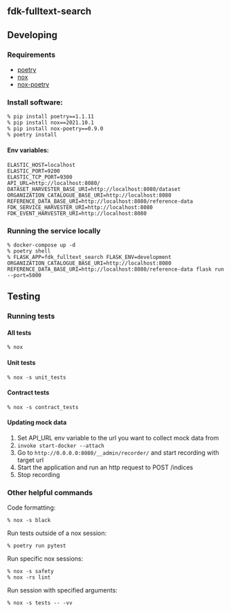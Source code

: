 fdk-fulltext-search
---------------------


## Developing
### Requirements
- [poetry](https://python-poetry.org/)
- [nox](https://nox.thea.codes/en/stable/)
- [nox-poetry](https://pypi.org/project/nox-poetry/)

### Install software:
```
% pip install poetry==1.1.11
% pip install nox==2021.10.1
% pip install nox-poetry==0.9.0
% poetry install
```
#### Env variables:
```
ELASTIC_HOST=localhost
ELASTIC_PORT=9200
ELASTIC_TCP_PORT=9300
API_URL=http://localhost:8080/
DATASET_HARVESTER_BASE_URI=http://localhost:8080/dataset
ORGANIZATION_CATALOGUE_BASE_URI=http://localhost:8080
REFERENCE_DATA_BASE_URI=http://localhost:8080/reference-data
FDK_SERVICE_HARVESTER_URI=http://localhost:8080
FDK_EVENT_HARVESTER_URI=http://localhost:8080
```

### Running the service locally

```
% docker-compose up -d
% poetry shell
% FLASK_APP=fdk_fulltext_search FLASK_ENV=development ORGANIZATION_CATALOGUE_BASE_URI=http://localhost:8080 REFERENCE_DATA_BASE_URI=http://localhost:8080/reference-data flask run --port=5000
```
## Testing
### Running tests
#### All tests
```
% nox
```
#### Unit tests
```
% nox -s unit_tests
```
#### Contract tests
```
% nox -s contract_tests
```
#### Updating mock data
1. Set API_URL env variable to the url you want to collect mock data from
2. `invoke start-docker --attach`
2. Go to `http://0.0.0.0:8080/__admin/recorder/` and start recording with target url
3. Start the application and run an http request to POST /indices
4. Stop recording

### Other helpful commands

Code formatting:
```
% nox -s black
```

Run tests outside of a nox session:
```
% poetry run pytest
```

Run specific nox sessions:
```
% nox -s safety
% nox -rs lint
```

Run session with specified arguments:
```
% nox -s tests -- -vv
```


